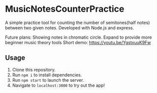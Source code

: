 # MusicNotesCounterPractice
A simple practice tool for counting the number of semitones(half notes) between two given notes. Developed with Node.js and express.

Future plans: Showing notes in chromatic circle. Expand to provide more beginner music theory tools
Short demo: https://youtu.be/YgstxuuK9Fw

## Usage

1. Clone this repository.
2. Run `npm i` to install dependencies.
3. Run `npm start` to launch the server.
4. Navigate to `localhost:3000` to try out the app!

